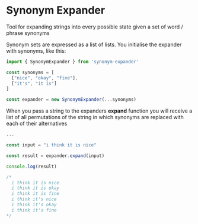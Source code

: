 # Synonym Expander

Tool for expanding strings into every possible state given a set of word / phrase synonyms

Synonym sets are expressed as a list of lists.
You initialise the expander with synonyms, like this:

```typescript
import { SynonymExpander } from 'synonym-expander'

const synonyms = [
  ["nice", "okay", "fine"],
  ["it's", "it is"]
]

const expander = new SynonymExpander(...synonyms)
```

When you pass a string to the expanders **expand** function you will receive a list of all permutations of the string in which synonyms are replaced with each of their alternatives

```typescript
...

const input = "i think it is nice"

const result = expander.expand(input)

console.log(result)

/*
  i think it is nice
  i think it is okay
  i think it is fine
  i think it's nice
  i think it's okay
  i think it's fine
*/
```

